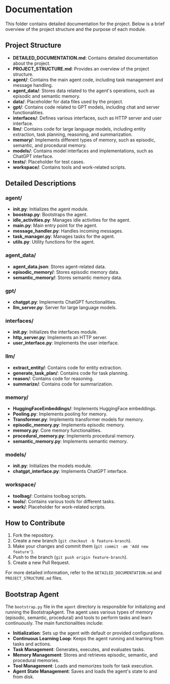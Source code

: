 # Documentation

This folder contains detailed documentation for the project. Below is a brief overview of the project structure and the purpose of each module.

## Project Structure

- **DETAILED_DOCUMENTATION.md**: Contains detailed documentation about the project.
- **PROJECT_STRUCTURE.md**: Provides an overview of the project structure.
- **agent/**: Contains the main agent code, including task management and message handling.
- **agent_data/**: Stores data related to the agent's operations, such as episodic and semantic memory.
- **data/**: Placeholder for data files used by the project.
- **gpt/**: Contains code related to GPT models, including chat and server functionalities.
- **interfaces/**: Defines various interfaces, such as HTTP server and user interface.
- **llm/**: Contains code for large language models, including entity extraction, task planning, reasoning, and summarization.
- **memory/**: Implements different types of memory, such as episodic, semantic, and procedural memory.
- **models/**: Contains model interfaces and implementations, such as ChatGPT interface.
- **tests/**: Placeholder for test cases.
- **workspace/**: Contains tools and work-related scripts.

## Detailed Descriptions

### agent/
- **__init__.py**: Initializes the agent module.
- **boostrap.py**: Bootstraps the agent.
- **idle_activities.py**: Manages idle activities for the agent.
- **main.py**: Main entry point for the agent.
- **message_handler.py**: Handles incoming messages.
- **task_manager.py**: Manages tasks for the agent.
- **utils.py**: Utility functions for the agent.

### agent_data/
- **agent_data.json**: Stores agent-related data.
- **episodic_memory/**: Stores episodic memory data.
- **semantic_memory/**: Stores semantic memory data.

### gpt/
- **chatgpt.py**: Implements ChatGPT functionalities.
- **llm_server.py**: Server for large language models.

### interfaces/
- **__init__.py**: Initializes the interfaces module.
- **http_server.py**: Implements an HTTP server.
- **user_interface.py**: Implements the user interface.

### llm/
- **extract_entity/**: Contains code for entity extraction.
- **generate_task_plan/**: Contains code for task planning.
- **reason/**: Contains code for reasoning.
- **summarize/**: Contains code for summarization.

### memory/
- **HuggingFaceEmbeddings/**: Implements HuggingFace embeddings.
- **Pooling.py**: Implements pooling for memory.
- **Transformer.py**: Implements transformer models for memory.
- **episodic_memory.py**: Implements episodic memory.
- **memory.py**: Core memory functionalities.
- **procedural_memory.py**: Implements procedural memory.
- **semantic_memory.py**: Implements semantic memory.

### models/
- **__init__.py**: Initializes the models module.
- **chatgpt_interface.py**: Implements ChatGPT interface.

### workspace/
- **toolbag/**: Contains toolbag scripts.
- **tools/**: Contains various tools for different tasks.
- **work/**: Placeholder for work-related scripts.

## How to Contribute

1. Fork the repository.
2. Create a new branch (`git checkout -b feature-branch`).
3. Make your changes and commit them (`git commit -am 'Add new feature'`).
4. Push to the branch (`git push origin feature-branch`).
5. Create a new Pull Request.

For more detailed information, refer to the `DETAILED_DOCUMENTATION.md` and `PROJECT_STRUCTURE.md` files.

## Bootstrap Agent

The `bootstrap.py` file in the `agent` directory is responsible for initializing and running the BootstrapAgent. The agent uses various types of memory (episodic, semantic, procedural) and tools to perform tasks and learn continuously. The main functionalities include:

- **Initialization**: Sets up the agent with default or provided configurations.
- **Continuous Learning Loop**: Keeps the agent running and learning from tasks and actions.
- **Task Management**: Generates, executes, and evaluates tasks.
- **Memory Management**: Stores and retrieves episodic, semantic, and procedural memories.
- **Tool Management**: Loads and memorizes tools for task execution.
- **Agent State Management**: Saves and loads the agent's state to and from disk.

